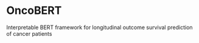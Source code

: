 # OncoBERT
Interpretable BERT framework for longitudinal outcome survival prediction of cancer patients
